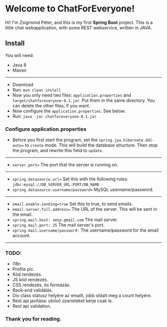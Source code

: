 ﻿# Welcome to ChatForEveryone!

Hi! I'm Zsigmond Péter, and this is my first **Spring Boot** project. This is a little chat webapplication, with some REST webservice, written in JAVA.


## Install
You will need: 

 - Java 8
 - Maven
 ---
 - Download
 - Run: `mvn clean install`
 - Now you only need two files: `application.properties` and `target/chatforeveryone-0.1.jar`. Put them in the same directory. You can delete the other files, if you want.
 -  Now configure the `application.properties`. See below.
 - Run: `java -jar chatforeveryone-0.1.jar`
### Configure application.properties
 - Before you first start the program, set the `spring.jpa.hibernate.ddl-auto=` to `create` mode. This will build the database structure. Then stop the program, and rewrite this field to `update`.
---
 - `server.port=` The port that the server is running on. 
 ---
 - `spring.datasource.url=` Set this with the following rules: `jdbc:mysql://DB_SERVER_URL:PORT/DB_NAME`
 - `spring.datasource.username/password=` MySQL username/password.
 ---
 - `email.enable.sending=true` Set this to true, to send emails.
 - `email.server.full.address=` The URL of the server. This will be sent in the email.
 - `spring.mail.host: smtp.gmail.com` The mail server.
 - `spring.mail.port: 25` The mail server's port.
 - `spring.mail.username/password:` The username/password for the email account.
---
### TODO:

- i18n
- Profile pic.
- Kód rendezés.
- JS kód rendezés.
- CSS rendezés, és formázás.
- Back-end validálás.
- Div class státusz helyére az emailt, jobb oldalt meg a count helyére.
- Rest api javítása: utolsó üzeneteket kérje csak le.
- Rest api validation.

### Thank you for reading.

